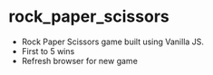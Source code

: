 # rock_paper_scissors

- Rock Paper Scissors game built using Vanilla JS.
- First to 5 wins
- Refresh browser for new game
